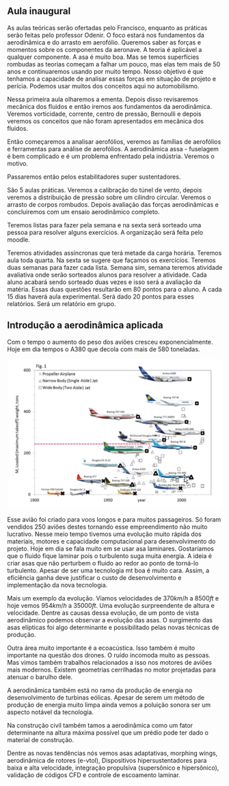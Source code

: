 ## Aula inaugural
As aulas teóricas serão ofertadas pelo Francisco, enquanto as práticas serão feitas pelo professor Odenir.
O foco estará nos fundamentos da aerodinâmica e do arrasto em aerofólio. Queremos saber as forças e momentos sobre os componentes da aeronave.
A teoria é aplicável a qualquer componente. A asa é muito boa. Mas se temos superfícies rombudas as teorias começam a falhar um pouco, mas elas tem mais de 50 anos e continuaremos usando por muito tempo.
Nosso objetivo é que tenhamos a capacidade de analisar essas forças em situação de projeto e perícia.
Podemos usar muitos dos conceitos aqui no automobilismo.

Nessa primeira aula olharemos a ementa. Depois disso revisaremos mecânica dos fluidos e então iremos aos fundamentos da aerodinâmica. Veremos vorticidade, corrente, centro de pressão, Bernoulli e depois veremos os conceitos que não foram apresentados em mecânica dos fluidos. 

Então começaremos a analisar aerofólios, veremos as famílias de aerofólios e ferramentas para análise de aerofólios. A aerodinâmica assa - fuselagem é bem complicado e é um problema enfrentado pela indústria. Veremos o motivo.

Passaremos então pelos estabilitadores super sustentadores.

São 5 aulas práticas. Veremos a calibração do túnel de vento, depois veremos a distribuição de pressão sobre um cilindro circular. Veremos o arrasto de corpos rombudos. Depois avaliação das forças aerodinâmicas e concluiremos com um ensaio aerodinâmico completo.

Teremos listas para fazer pela semana e na sexta será sorteado uma pessoa para resolver alguns exercícios.
A organização será feita pelo moodle.

Teremos atividades assíncronas que terá metade da carga horária. Teremos aula toda quarta. Na sexta se sugere que façamos os exercícios. Teremos duas semanas para fazer cada lista. Semana sim, semana teremos atividade avaliativa onde serão sorteados alunos para resolver a atividade.
Cada aluno acabará sendo sorteado duas vezes e isso será a avaliação da matéria. Essas duas questões resultarão em 80 pontos para o aluno. A cada 15 dias haverá aula experimental. Será dado 20 pontos para esses relatórios. Será um relatório em grupo.

## Introdução a aerodinâmica aplicada
Com o tempo o aumento do peso dos aviões cresceu exponencialmente.
Hoje em dia tempos o A380 que decola com mais de 580 toneladas.

![oi](./2021-03-03_09-45.png)

Esse avião foi criado para voos longos e para muitos passageiros.
Só foram vendidos 250 aviões destes tornando esse empreendimento não muito lucrativo.
Nesse meio tempo tivemos uma evolução muito rápida dos materiais, motores e capacidade computacional para desenvolvimento do projeto.
Hoje em dia se fala muito em se usar asa laminares.
Gostaríamos que o fluido fique laminar pois o turbulento suga muita energia.
A ideia é criar asas que não perturbem o fluido ao redor ao ponto de torná-lo turbulento.
Apesar de ser uma tecnologia mt boa é muito cara. Assim, a eficiência ganha deve justificar o custo de desenvolvimento e implementação da nova tecnologia.

Mais um exemplo da evolução. Víamos velocidades de $370 km/h$ a $8500 ft$ e hoje vemos $954 km/h$ a $35000 ft$. Uma evolução surpreendente de altura e velocidade. Dentre as causas dessa evolução, de um ponto de vista aerodinâmico podemos observar a evolução das asas. O surgimento das asas elípticas foi algo determinante e possibilitado pelas novas técnicas de produção.

Outra área muito importante é a ecoacústica. Isso também é muito importante na questão dos drones. O ruído incomoda muito as pessoas. Mas vimos também trabalhos relacionados a isso nos motores de aviões mais modernos. Existem geometrias cerrilhadas no motor projetadas para atenuar o barulho dele.

A aerodinâmica também está no ramo da produção de energia no desenvolvimento de turbinas eólicas. Apesar de serem um método de produção de energia muito limpa ainda vemos a poluição sonora ser um aspecto notável da tecnologia.

Na construção civil também tamos a aerodinâmica como um fator determinante na altura máxima possível que um prédio pode ter dado o material de construção.

Dentre as novas tendências nós vemos asas adaptativas, morphing wings, aerodinâmica de rotores (e-vtol), Dispositivos hipersustentadores para baixa e alta velocidade, integração propulsiva (supersônico e hipersônico), validação de códigos CFD e controle de escoamento laminar.

